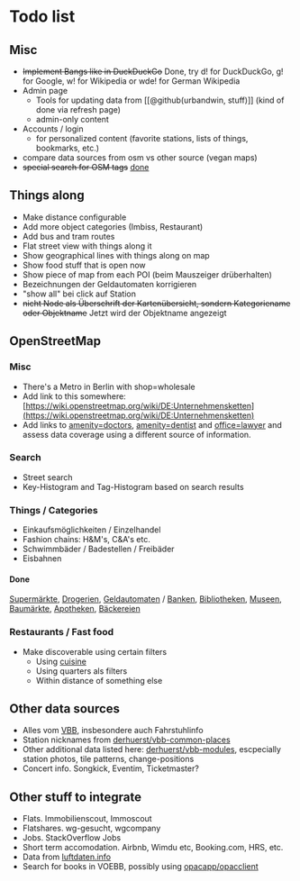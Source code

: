# Todo list

## Misc

* ~~Implement Bangs like in DuckDuckGo~~ Done, try d! for DuckDuckGo, g! for Google, w! for Wikipedia
  or wde! for German Wikipedia
* Admin page
    * Tools for updating data from [[@github(urbandwin, stuff)]]
      (kind of done via refresh page)
    * admin-only content
* Accounts / login
    * for personalized content (favorite stations, lists of things, bookmarks, etc.)
* compare data sources from osm vs other source (vegan maps)
* ~~special search for OSM tags~~ [done](/openstreetmap/search)

## Things along

* Make distance configurable
* Add more object categories (Imbiss, Restaurant)
* Add bus and tram routes
* Flat street view with things along it
* Show geographical lines with things along on map
* Show food stuff that is open now
* Show piece of map from each POI (beim Mauszeiger drüberhalten)
* Bezeichnungen der Geldautomaten korrigieren
* "show all" bei click auf Station
* ~~nicht Node als Überschrift der Kartenübersicht, sondern Kategoriename oder Objektname~~
  Jetzt wird der Objektname angezeigt

## OpenStreetMap

### Misc

* There's a Metro in Berlin with shop=wholesale
* Add link to this somewhere:
  [https://wiki.openstreetmap.org/wiki/DE:Unternehmensketten](https://wiki.openstreetmap.org/wiki/DE:Unternehmensketten)
* Add links to [amenity=doctors](/openstreetmap/tag/amenity/doctors),
  [amenity=dentist](/openstreetmap/tag/amenity/dentist) and [office=lawyer](/openstreetmap/tag/office/lawyer)
  and assess data coverage using a different source of information.

### Search

* Street search
* Key-Histogram and Tag-Histogram based on search results

### Things / Categories

* Einkaufsmöglichkeiten / Einzelhandel
* Fashion chains: H&M's, C&A's etc.
* Schwimmbäder / Badestellen / Freibäder
* Eisbahnen

#### Done

[Supermärkte](/things/supermarkets),
[Drogerien](/things/drogerien),
[Geldautomaten](/things/atms) / [Banken](/things/banks),
[Bibliotheken](/things/libraries),
[Museen](/things/museums),
[Baumärkte](/things/baumärkte),
[Apotheken](/things/pharmacies),
[Bäckereien](/things/bakeries)

### Restaurants / Fast food

* Make discoverable using certain filters
    * Using [cuisine](/openstreetmap/key/cuisine)
    * Using quarters als filters
    * Within distance of something else

## Other data sources

* Alles vom
  [VBB](https://www.vbb.de/unsere-themen/vbbdigital/api-entwicklerinfos),
  insbesondere auch Fahrstuhlinfo
* Station nicknames from
  [derhuerst/vbb-common-places](https://github.com/derhuerst/vbb-common-places)
* Other additional data listed here:
  [derhuerst/vbb-modules](https://github.com/derhuerst/vbb-modules),
  escpecially station photos, tile patterns, change-positions
* Concert info. Songkick, Eventim, Ticketmaster?

## Other stuff to integrate

* Flats. Immobilienscout, Immoscout
* Flatshares. wg-gesucht, wgcompany
* Jobs. StackOverflow Jobs
* Short term accomodation. Airbnb, Wimdu etc, Booking.com, HRS, etc.
* Data from
  [luftdaten.info](http://maps.luftdaten.info/#11/52.5227/13.4102)
* Search for books in VOEBB, possibly using
  [opacapp/opacclient](https://github.com/opacapp/opacclient)
